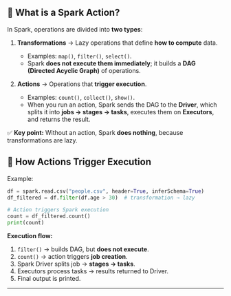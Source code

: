 ## 🔹 What is a Spark Action?

In Spark, operations are divided into **two types**:

1. **Transformations** → Lazy operations that define **how to compute** data.

   - Examples: `map()`, `filter()`, `select()`.
   - Spark **does not execute them immediately**; it builds a **DAG (Directed Acyclic Graph)** of operations.

2. **Actions** → Operations that **trigger execution**.

   - Examples: `count()`, `collect()`, `show()`.
   - When you run an action, Spark sends the DAG to the **Driver**, which splits it into **jobs → stages → tasks**, executes them on **Executors**, and returns the result.

✅ **Key point:** Without an action, Spark **does nothing**, because transformations are lazy.

## 🔹 How Actions Trigger Execution

Example:

```python
df = spark.read.csv("people.csv", header=True, inferSchema=True)
df_filtered = df.filter(df.age > 30)  # transformation → lazy

# Action triggers Spark execution
count = df_filtered.count()
print(count)
```

**Execution flow:**

1. `filter()` → builds DAG, but **does not execute**.
2. `count()` → action triggers **job creation**.
3. Spark Driver splits job → **stages → tasks**.
4. Executors process tasks → results returned to Driver.
5. Final output is printed.

---
